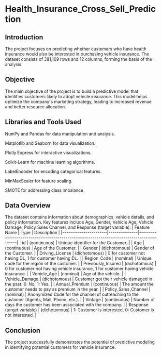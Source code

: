 # Health_Insurance_Cross_Sell_Prediction
## Introduction
The project focuses on predicting whether customers who have health insurance would also be interested in purchasing vehicle insurance. The dataset consists of 381,109 rows and 12 columns, forming the basis of the analysis.
## Objective
The main objective of the project is to build a predictive model that identifies customers likely to adopt vehicle insurance. This model helps optimize the company's marketing strategy, leading to increased revenue and better resource allocation.
## Libraries and Tools Used
NumPy and Pandas for data manipulation and analysis.

Matplotlib and Seaborn for data visualization.

Plotly Express for interactive visualizations.

Scikit-Learn for machine learning algorithms.

LabelEncoder for encoding categorical features.

MinMaxScaler for feature scaling.

SMOTE for addressing class imbalance.
## Data Overview
The dataset contains information about demographics, vehicle details, and policy information. Key features include Age, Gender, Vehicle Age, Vehicle Damage, Policy Sales Channel, and Response (target variable).
| Feature Name          | Type          | Description                                                                                 |
|-----------------------|---------------|---------------------------------------------------------------------------------------------|
| id                    | (continuous)  | Unique identifier for the Customer.                                                         |
| Age                   | (continuous)  | Age of the Customer.                                                                       |
| Gender                | (dichotomous) | Gender of the Customer.                                                                    |
| Driving_License       | (dichotomous) | 0 for customer not having DL, 1 for customer having DL.                                   |
| Region_Code           | (nominal)     | Unique code for the region of the customer.                                                |
| Previously_Insured    | (dichotomous) | 0 for customer not having vehicle insurance, 1 for customer having vehicle insurance.     |
| Vehicle_Age           | (nominal)     | Age of the vehicle.                                                                        |
| Vehicle_Damage        | (dichotomous) | Customer got their vehicle damaged in the past. 0: No, 1: Yes.                             |
| Annual_Premium        | (continuous)  | The amount the customer needs to pay as premium in the year.                               |
| Policy_Sales_Channel  | (nominal)     | Anonymized Code for the channel of outreaching to the customer (Agents, Mail, Phone, etc.). |
| Vintage               | (continuous)  | Number of days the customer has been associated with the company.                           |
| Response (target variable)  | (dichotomous) | 1: Customer is interested, 0: Customer is not interested.                                 |

## Conclusion
The project successfully demonstrates the potential of predictive modeling in identifying potential customers for vehicle insurance. 

